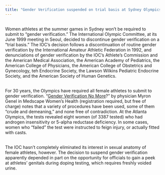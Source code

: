 ```yaml
---
title: "Gender Verification suspended on trial basis at Sydney Olympics"
---
```


<br>Women athletes at the summer games in Sydney won&#8217;t be required to submit to &#8220;gender verification.&#8221; The International Olympic Committee, at its June 1999 meeting in Seoul, decided to discontinue gender verification on a &#8220;trial basis.&#8221; The <span class="caps">IOC</span>&#8217;s decision follows a discontinuation of routine gender verification by the International Amateur Athletic Federation in 1992, and denunciations of gender verification by the <span class="caps">IOC</span>&#8217;s Athlete&#8217;s Commission and the American Medical Association, the American Academy of Pediatrics, the American College of Physicians, the American College of Obstetrics and Gynecology, teh Endocrine Society, the Lawson Wilkins Pediatric Endocrine Society, and the American Society of Human Genetics.<br>

<br>For 30 years, the Olympics have required all female athletes to submit to gender verification. &#8220;<a href="http://womenshealth.medscape.com/Medscape/WomensHealth/journal/2000/v05.n03/wh7218.gene/wh7218.gene.html" target="news">Gender Verification No More</a>?&#8221; by physician Myron Genel in Medscape Women&#8217;s Health (registration required, but free of charge) notes that a variety of procedures have been used, some of them &#8220;crude and demeaning,&#8221; and none free of contradiction. At the Atlanta Olympics, the tests revealed eight women (of 3387 tested) who had androgen insensitivity or 5-alpha reductase deficiency. In some cases, women who &#8220;failed&#8221; the test were instructed to feign injury, or actually fitted with casts.<br>

<br>The <span class="caps">IOC</span> hasn&#8217;t completely eliminated its interest in sexual anatomy of female athletes, however. The decision to suspend gender verification apparently depended in part on the opportunity for officials to gain a peek at athletes&#8217; genitals during doping testing, which requires freshly voided urine.<br>
